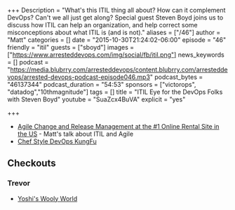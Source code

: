 +++
Description = "What's this ITIL thing all about? How can it complement DevOps? Can't we all just get along? Special guest Steven Boyd joins us to discuss how ITIL can help an organization, and help correct some misconceptions about what ITIL is (and is not)."
aliases = ["/46"]
author = "Matt"
categories = []
date = "2015-10-30T21:24:02-06:00"
episode = "46"
friendly = "itil"
guests = ["sboyd"]
images = ["https://www.arresteddevops.com/img/social/fb/itil.png"]
news_keywords = []
podcast = "https://media.blubrry.com/arresteddevops/content.blubrry.com/arresteddevops/arrested-devops-podcast-episode046.mp3"
podcast_bytes = "46137344"
podcast_duration = "54:53"
sponsors = ["victorops", "datadog","10thmagnitude"]
tags = []
title = "ITIL Eye for the DevOps Folks with Steven Boyd"
youtube = "SuaZcx4BuVA"
explicit = "yes"

+++

* [Agile Change and Release Management at the #1 Online Rental Site in the US](http://www.slideshare.net/mattstratton/agile-change-and-release-management-at-the-1-online-rental-site-in-the-us) - Matt's talk about ITIL and Agile
* [Chef Style DevOps KungFu](https://www.youtube.com/watch?v=_DEToXsgrPc)

## Checkouts
### Trevor
* [Yoshi's Wooly World](http://yoshiswoollyworld.nintendo.com/)
